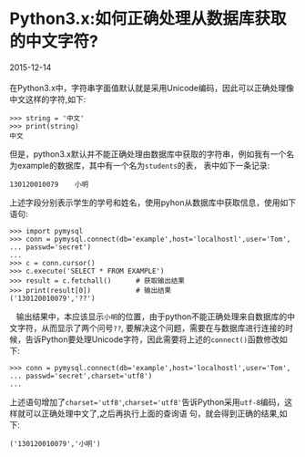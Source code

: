 # Python3.x:如何正确处理从数据库获取的中文字符?          
2015-12-14    <br />            
在Python3.x中，字符串字面值默认就是采用Unicode编码，因此可以正确处理像中文这样的字符,如下:        

    >>> string = '中文'
    >>> print(string)
    中文
但是，python3.x默认并不能正确处理由数据库中获取的字符串，例如我有一个名为example的数据库，其中有一个名为`students`的表，
表中如下一条记录:       

    130120010079	小明
上述字段分别表示学生的学号和姓名，使用pyhon从数据库中获取信息，使用如下语句:         

    >>> import pymysql
    >>> conn = pymysql.connect(db='example',host='localhostl',user='Tom',
    ... passwd='secret')
    ...
    >>> c = conn.cursor()
    >>> c.execute('SELECT * FROM EXAMPLE')
    >>> result = c.fetchall()      # 获取输出结果
    >>> print(result[0])           # 输出结果
    ('130120010079','??')
&nbsp;&nbsp;&nbsp;输出结果中，本应该显示`小明`的位置，由于python不能正确处理来自数据库的中文字符，从而显示了两个问号`??`,
要解决这个问题，需要在与数据库进行连接的时候，告诉Python要处理Unicode字符，因此需要将上述的`connect()`函数修改如下:       

    >>> conn = pymysql.connect(db='example',host='localhostl',user='Tom',
    ... passwd='secret',charset='utf8')
    ...
上述语句增加了`charset='utf8'`,`charset='utf8'`告诉Python采用`utf-8`编码，这样就可以正确处理中文了,之后再执行上面的查询语
句，就会得到正确的结果,如下:        

    ('130120010079','小明')
